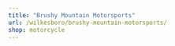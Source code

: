 ```yaml
---
title: "Brushy Mountain Motorsports"
url: /wilkesboro/brushy-mountain-motorsports/
shop: motorcycle
---
```

